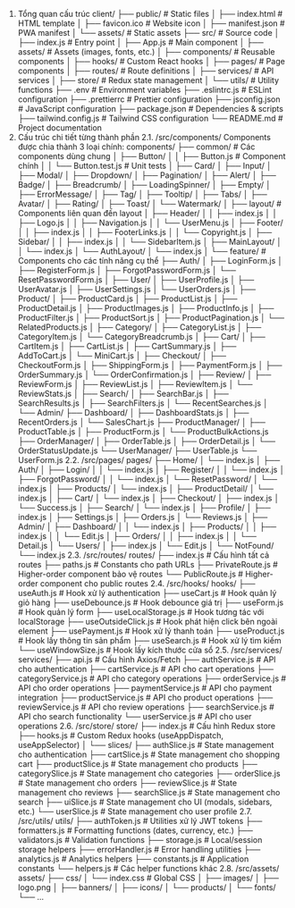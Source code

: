 1. Tổng quan cấu trúc
client/
├── public/                # Static files
│   ├── index.html         # HTML template
│   ├── favicon.ico        # Website icon
│   ├── manifest.json      # PWA manifest
│   └── assets/            # Static assets
├── src/                   # Source code
│   ├── index.js           # Entry point
│   ├── App.js             # Main component
│   ├── assets/            # Assets (images, fonts, etc.)
│   ├── components/        # Reusable components
│   ├── hooks/             # Custom React hooks
│   ├── pages/             # Page components
│   ├── routes/            # Route definitions
│   ├── services/          # API services
│   ├── store/             # Redux state management
│   └── utils/             # Utility functions
├── .env                   # Environment variables
├── .eslintrc.js           # ESLint configuration
├── .prettierrc            # Prettier configuration
├── jsconfig.json          # JavaScript configuration
├── package.json           # Dependencies & scripts
├── tailwind.config.js     # Tailwind CSS configuration
└── README.md              # Project documentation
2. Cấu trúc chi tiết từng thành phần
2.1. /src/components/
Components được chia thành 3 loại chính:
components/
├── common/                # Các components dùng chung
│   ├── Button/
│   │   ├── Button.js      # Component chính
│   │   └── Button.test.js # Unit tests
│   ├── Card/
│   ├── Input/
│   ├── Modal/
│   ├── Dropdown/
│   ├── Pagination/
│   ├── Alert/
│   ├── Badge/
│   ├── Breadcrumb/
│   ├── LoadingSpinner/
│   ├── Empty/
│   ├── ErrorMessage/
│   ├── Tag/
│   ├── Tooltip/
│   ├── Tabs/
│   ├── Avatar/
│   ├── Rating/
│   ├── Toast/
│   └── Watermark/
│
├── layout/                # Components liên quan đến layout
│   ├── Header/
│   │   ├── index.js
│   │   ├── Logo.js
│   │   ├── Navigation.js
│   │   └── UserMenu.js
│   ├── Footer/
│   │   ├── index.js
│   │   ├── FooterLinks.js
│   │   └── Copyright.js
│   ├── Sidebar/
│   │   ├── index.js
│   │   └── SidebarItem.js
│   ├── MainLayout/
│   │   └── index.js
│   └── AuthLayout/
│       └── index.js
│
└── feature/               # Components cho các tính năng cụ thể
    ├── Auth/
    │   ├── LoginForm.js
    │   ├── RegisterForm.js
    │   ├── ForgotPasswordForm.js
    │   └── ResetPasswordForm.js
    │
    ├── User/
    │   ├── UserProfile.js
    │   ├── UserAvatar.js
    │   ├── UserSettings.js
    │   └── UserOrders.js
    │
    ├── Product/
    │   ├── ProductCard.js
    │   ├── ProductList.js
    │   ├── ProductDetail.js
    │   ├── ProductImages.js
    │   ├── ProductInfo.js
    │   ├── ProductFilter.js
    │   ├── ProductSort.js
    │   ├── ProductPagination.js
    │   └── RelatedProducts.js
    │
    ├── Category/
    │   ├── CategoryList.js
    │   ├── CategoryItem.js
    │   └── CategoryBreadcrumb.js
    │
    ├── Cart/
    │   ├── CartItem.js
    │   ├── CartList.js
    │   ├── CartSummary.js
    │   ├── AddToCart.js
    │   └── MiniCart.js
    │
    ├── Checkout/
    │   ├── CheckoutForm.js
    │   ├── ShippingForm.js
    │   ├── PaymentForm.js
    │   ├── OrderSummary.js
    │   └── OrderConfirmation.js
    │
    ├── Review/
    │   ├── ReviewForm.js
    │   ├── ReviewList.js
    │   ├── ReviewItem.js
    │   └── ReviewStats.js
    │
    ├── Search/
    │   ├── SearchBar.js
    │   ├── SearchResults.js
    │   ├── SearchFilters.js
    │   └── RecentSearches.js
    │
    └── Admin/
        ├── Dashboard/
        │   ├── DashboardStats.js
        │   ├── RecentOrders.js
        │   └── SalesChart.js
        ├── ProductManager/
        │   ├── ProductTable.js
        │   ├── ProductForm.js
        │   └── ProductBulkActions.js
        ├── OrderManager/
        │   ├── OrderTable.js
        │   ├── OrderDetail.js
        │   └── OrderStatusUpdate.js
        └── UserManager/
            ├── UserTable.js
            └── UserForm.js
2.2. /src/pages/
pages/
├── Home/
│   └── index.js
│
├── Auth/
│   ├── Login/
│   │   └── index.js
│   ├── Register/
│   │   └── index.js
│   ├── ForgotPassword/
│   │   └── index.js
│   └── ResetPassword/
│       └── index.js
│
├── Products/
│   └── index.js
│
├── ProductDetail/
│   └── index.js
│
├── Cart/
│   └── index.js
│
├── Checkout/
│   ├── index.js
│   └── Success.js
│
├── Search/
│   └── index.js
│
├── Profile/
│   ├── index.js
│   ├── Settings.js
│   ├── Orders.js
│   └── Reviews.js
│
├── Admin/
│   ├── Dashboard/
│   │   └── index.js
│   ├── Products/
│   │   ├── index.js
│   │   └── Edit.js
│   ├── Orders/
│   │   ├── index.js
│   │   └── Detail.js
│   └── Users/
│       ├── index.js
│       └── Edit.js
│
└── NotFound/
    └── index.js
2.3. /src/routes/
routes/
├── index.js           # Cấu hình tất cả routes
├── paths.js           # Constants cho path URLs
├── PrivateRoute.js    # Higher-order component bảo vệ routes
└── PublicRoute.js     # Higher-order component cho public routes
2.4. /src/hooks/
hooks/
├── useAuth.js         # Hook xử lý authentication
├── useCart.js         # Hook quản lý giỏ hàng
├── useDebounce.js     # Hook debounce giá trị
├── useForm.js         # Hook quản lý form
├── useLocalStorage.js # Hook tương tác với localStorage
├── useOutsideClick.js # Hook phát hiện click bên ngoài element
├── usePayment.js      # Hook xử lý thanh toán
├── useProduct.js      # Hook lấy thông tin sản phẩm
├── useSearch.js       # Hook xử lý tìm kiếm
└── useWindowSize.js   # Hook lấy kích thước cửa sổ
2.5. /src/services/
services/
├── api.js             # Cấu hình Axios/Fetch
├── authService.js     # API cho authentication
├── cartService.js     # API cho cart operations
├── categoryService.js # API cho category operations
├── orderService.js    # API cho order operations
├── paymentService.js  # API cho payment integration
├── productService.js  # API cho product operations
├── reviewService.js   # API cho review operations
├── searchService.js   # API cho search functionality
└── userService.js     # API cho user operations
2.6. /src/store/
store/
├── index.js           # Cấu hình Redux store
├── hooks.js           # Custom Redux hooks (useAppDispatch, useAppSelector)
│
└── slices/
    ├── authSlice.js   # State management cho authentication
    ├── cartSlice.js   # State management cho shopping cart
    ├── productSlice.js # State management cho products
    ├── categorySlice.js # State management cho categories
    ├── orderSlice.js  # State management cho orders
    ├── reviewSlice.js # State management cho reviews
    ├── searchSlice.js # State management cho search
    ├── uiSlice.js     # State management cho UI (modals, sidebars, etc.)
    └── userSlice.js   # State management cho user profile
2.7. /src/utils/
utils/
├── authToken.js       # Utilities xử lý JWT tokens
├── formatters.js      # Formatting functions (dates, currency, etc.)
├── validators.js      # Validation functions
├── storage.js         # Local/session storage helpers
├── errorHandler.js    # Error handling utilities
├── analytics.js       # Analytics helpers
├── constants.js       # Application constants
└── helpers.js         # Các helper functions khác
2.8. /src/assets/
assets/
├── css/
│   └── index.css      # Global CSS
│
├── images/
│   ├── logo.png
│   ├── banners/
│   ├── icons/
│   └── products/
│
└── fonts/
    └── ...
